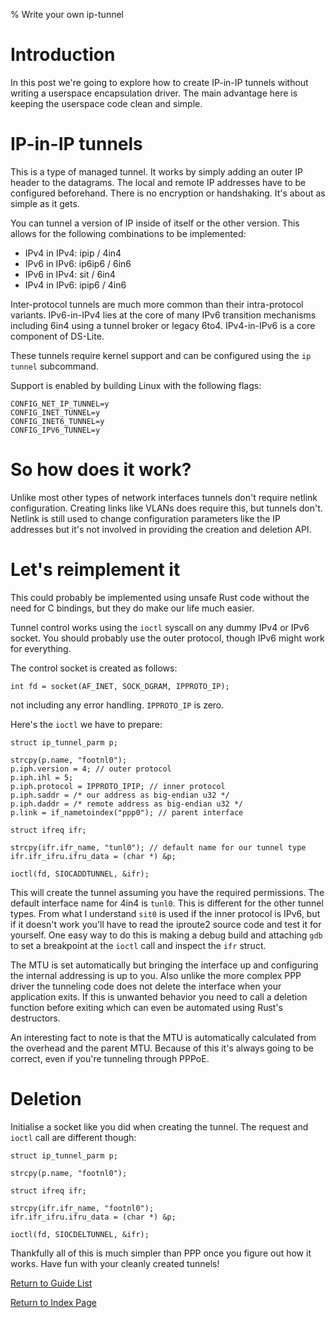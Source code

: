 % Write your own ip-tunnel

# Introduction

In this post we're going to explore how to create IP-in-IP tunnels
without writing a userspace encapsulation driver.
The main advantage here is keeping the userspace code clean and simple.

# IP-in-IP tunnels

This is a type of managed tunnel. It works by simply adding an outer IP header
to the datagrams. The local and remote IP addresses have to be configured
beforehand. There is no encryption or handshaking.
It's about as simple as it gets.

You can tunnel a version of IP inside of itself or the other version.
This allows for the following combinations to be implemented:

* IPv4 in IPv4: ipip / 4in4
* IPv6 in IPv6: ip6ip6 / 6in6
* IPv6 in IPv4: sit / 6in4
* IPv4 in IPv6: ipip6 / 4in6

Inter-protocol tunnels are much more common than their intra-protocol variants.
IPv6-in-IPv4 lies at the core of many IPv6 transition mechanisms
including 6in4 using a tunnel broker or legacy 6to4. IPv4-in-IPv6
is a core component of DS-Lite.

These tunnels require kernel support and can be configured
using the `ip tunnel` subcommand.

Support is enabled by building Linux with the following flags:

```
CONFIG_NET_IP_TUNNEL=y
CONFIG_INET_TUNNEL=y
CONFIG_INET6_TUNNEL=y
CONFIG_IPV6_TUNNEL=y
```

# So how does it work?

Unlike most other types of network interfaces tunnels don't require netlink
configuration. Creating links like VLANs does require this,
but tunnels don't. Netlink is still used to change configuration parameters
like the IP addresses but it's not involved in providing the creation
and deletion API.

# Let's reimplement it

This could probably be implemented using unsafe Rust code without the need
for C bindings, but they do make our life much easier.

Tunnel control works using the `ioctl` syscall on any dummy IPv4 or IPv6 socket.
You should probably use the outer protocol, though IPv6 might work
for everything.

The control socket is created as follows:

```
int fd = socket(AF_INET, SOCK_DGRAM, IPPROTO_IP);
```

not including any error handling. `IPPROTO_IP` is zero.

Here's the `ioctl` we have to prepare:

```
struct ip_tunnel_parm p;

strcpy(p.name, "footnl0");
p.iph.version = 4; // outer protocol
p.iph.ihl = 5;
p.iph.protocol = IPPROTO_IPIP; // inner protocol
p.iph.saddr = /* our address as big-endian u32 */
p.iph.daddr = /* remote address as big-endian u32 */
p.link = if_nametoindex("ppp0"); // parent interface

struct ifreq ifr;

strcpy(ifr.ifr_name, "tunl0"); // default name for our tunnel type
ifr.ifr_ifru.ifru_data = (char *) &p;

ioctl(fd, SIOCADDTUNNEL, &ifr);
```

This will create the tunnel assuming you have the required permissions.
The default interface name for 4in4 is `tunl0`. This is different
for the other tunnel types. From what I understand `sit0`
is used if the inner protocol is IPv6, but if it doesn't work
you'll have to read the iproute2 source code and test it for yourself.
One easy way to do this is making a debug build and attaching `gdb`
to set a breakpoint at the `ioctl` call and inspect the `ifr` struct.

The MTU is set automatically but bringing the interface up
and configuring the internal addressing is up to you.
Also unlike the more complex PPP driver the tunneling code
does not delete the interface when your application exits.
If this is unwanted behavior you need to call a deletion function
before exiting which can even be automated using Rust's destructors.

An interesting fact to note is that the MTU is automatically calculated
from the overhead and the parent MTU. Because of this it's always going to be
correct, even if you're tunneling through PPPoE.

# Deletion

Initialise a socket like you did when creating the tunnel.
The request and `ioctl` call are different though:

```
struct ip_tunnel_parm p;

strcpy(p.name, "footnl0");

struct ifreq ifr;

strcpy(ifr.ifr_name, "footnl0");
ifr.ifr_ifru.ifru_data = (char *) &p;

ioctl(fd, SIOCDELTUNNEL, &ifr);
```

Thankfully all of this is much simpler than PPP
once you figure out how it works. Have fun with your cleanly created tunnels!

[Return to Guide List](/cgi-bin/guides.lua)

[Return to Index Page](/cgi-bin/index.lua)
